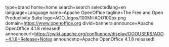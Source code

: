 type=brand
home=home
search=search
selectedlang=en
language=Language
name=Apache OpenOffice
tagline=The Free and Open Productivity Suite
logo=AOO_logos/100MillAOO100px.png
domain=https://www.openoffice.org
divid=bannera
announce=Apache OpenOffice 4.1.8 released!
announceurl=https://cwiki.apache.org/confluence/display/OOOUSERS/AOO+4.1.8+Release+Notes
announcetip=Apache OpenOffice 4.1.8 released!
~~~~~~
